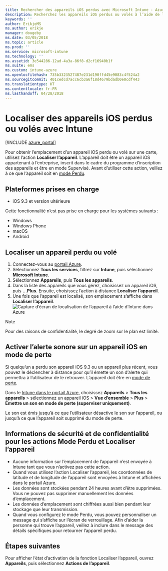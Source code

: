 ```yaml
---
title: Rechercher des appareils iOS perdus avec Microsoft Intune - Azure | Microsoft Docs
description: Recherchez les appareils iOS perdus ou volés à l’aide de l’option Localiser l’appareil dans Microsoft Intune. Obtenez également plus d’informations sur la sécurité et les informations de confidentialité lors de l’utilisation de l’action Localiser l’appareil.
keywords: ''
author: ErikjeMS
ms.author: erikje
manager: dougeby
ms.date: 03/05/2018
ms.topic: article
ms.prod: ''
ms.service: microsoft-intune
ms.technology: ''
ms.assetid: 3e544286-12ad-4a3a-86f8-d2cf16940b1f
ms.suite: ems
ms.custom: intune-azure
ms.openlocfilehash: 735b3323527487e231d190ffd45e9083c4f524a2
ms.sourcegitcommit: 401cedcd7acc6cb3a6f18d4679bdadb0e0cdf443
ms.translationtype: HT
ms.contentlocale: fr-FR
ms.lasthandoff: 04/28/2018
---
```

# <a name="locate-lost-or-stolen-ios-devices-with-intune"></a>Localiser des appareils iOS perdus ou volés avec Intune

[!INCLUDE [azure_portal](./includes/azure_portal.md)]

Pour obtenir l’emplacement d’un appareil iOS perdu ou volé sur une carte, utilisez l’action **Localiser l’appareil**. L’appareil doit être un appareil iOS appartenant à l’entreprise, inscrit dans le cadre du programme d’inscription des appareils et être en mode Supervisé. Avant d’utiliser cette action, veillez à ce que l’appareil soit en [mode Perdu](device-lost-mode.md).

## <a name="supported-platforms"></a>Plateformes prises en charge

- iOS 9.3 et version ultérieure

Cette fonctionnalité n’est pas prise en charge pour les systèmes suivants : 
- Windows
- Windows Phone
- macOS
- Android

## <a name="locate-a-lost-or-stolen-device"></a>Localiser un appareil perdu ou volé

1. Connectez-vous au [portail Azure](https://portal.azure.com).
2. Sélectionnez **Tous les services**, filtrez sur **Intune**, puis sélectionnez **Microsoft Intune**.
3. Sélectionnez **Appareils**, puis **Tous les appareils**.
4. Dans la liste des appareils que vous gérez, choisissez un appareil iOS, puis **...Plus**. Ensuite, choisissez l’action à distance **Localiser l’appareil**.
5. Une fois que l’appareil est localisé, son emplacement s’affiche dans **Localiser l’appareil**.
    ![Capture d’écran de localisation de l’appareil à l’aide d’Intune dans Azure](./media/locate-device.png)

>[!NOTE]
>Pour des raisons de confidentialité, le degré de zoom sur le plan est limité.

## <a name="activate-lost-mode-sound-alert-on-an-ios-device"></a>Activer l’alerte sonore sur un appareil iOS en mode de perte

Si quelqu’un a perdu son appareil iOS 9.3 ou un appareil plus récent, vous pouvez le déclencher à distance pour qu’il émette un son d’alerte qui permettra à l’utilisateur de le retrouver. L’appareil doit être en [mode de perte](device-lost-mode.md).

Dans le [Intune dans le portail Azure](https://aka.ms/intuneportal), choisissez **Appareils** > **Tous les appareils** > sélectionnez un appareil iOS > **Vue d’ensemble**  >  **Plus** > **Émettre un son en mode de perte (superviser uniquement)**.

Le son est émis jusqu’à ce que l’utilisateur désactive le son sur l’appareil, ou jusqu’à ce que l’appareil soit supprimé du mode de perte.


## <a name="security-and-privacy-information-for-lost-mode-and-locate-device-actions"></a>Informations de sécurité et de confidentialité pour les actions Mode Perdu et Localiser l’appareil
- Aucune information sur l’emplacement de l’appareil n’est envoyée à Intune tant que vous n’activez pas cette action.
- Quand vous utilisez l’action Localiser l’appareil, les coordonnées de latitude et de longitude de l’appareil sont envoyées à Intune et affichées dans le portail Azure.
- Les données sont stockées pendant 24 heures avant d’être supprimées. Vous ne pouvez pas supprimer manuellement les données d’emplacement.
- Les données d’emplacement sont chiffrées aussi bien pendant leur stockage que leur transmission.
- Quand vous configurez le mode Perdu, vous pouvez personnaliser un message qui s’affiche sur l’écran de verrouillage. Afin d’aider la personne qui trouve l’appareil, veillez à inclure dans le message des détails spécifiques pour retourner l’appareil perdu.

## <a name="next-steps"></a>Étapes suivantes

Pour afficher l’état d’activation de la fonction Localiser l’appareil, ouvrez **Appareils**, puis sélectionnez **Actions de l’appareil**.

